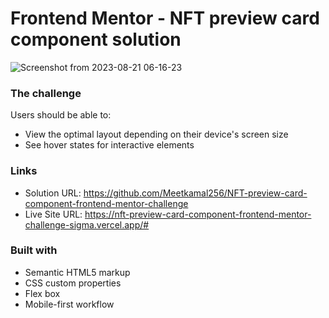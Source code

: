 # Frontend Mentor - NFT preview card component solution

![Screenshot from 2023-08-21 06-16-23](https://github.com/Meetkamal256/NFT-preview-card-component-frontend-mentor-challenge/assets/104779844/2bacd1a5-190e-479b-8649-aaae2e258798)
### The challenge

Users should be able to:

- View the optimal layout depending on their device's screen size
- See hover states for interactive elements
### Links

- Solution URL: https://github.com/Meetkamal256/NFT-preview-card-component-frontend-mentor-challenge
- Live Site URL: https://nft-preview-card-component-frontend-mentor-challenge-sigma.vercel.app/#

### Built with

- Semantic HTML5 markup
- CSS custom properties
- Flex box
- Mobile-first workflow
